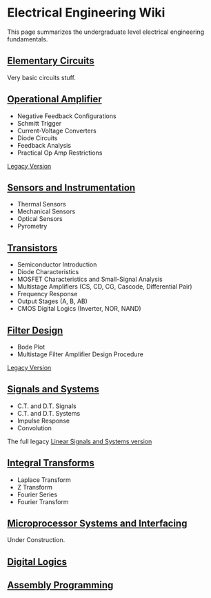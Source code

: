 # Electrical Engineering Wiki

This page summarizes the undergraduate level electrical engineering fundamentals.

## [Elementary Circuits](archive/circuit.html)

Very basic circuits stuff.

## [Operational Amplifier](opamp.html)

- Negative Feedback Configurations
- Schmitt Trigger
- Current-Voltage Converters
- Diode Circuits
- Feedback Analysis
- Practical Op Amp Restrictions

[Legacy Version](archive/opamp.html)

## [Sensors and Instrumentation](sensors.html)

- Thermal Sensors
- Mechanical Sensors
- Optical Sensors
- Pyrometry

## [Transistors](transistors.html)

- Semiconductor Introduction
- Diode Characteristics
- MOSFET Characteristics and Small-Signal Analysis
- Multistage Amplifiers (CS, CD, CG, Cascode, Differential Pair)
- Frequency Response
- Output Stages (A, B, AB)
- CMOS Digital Logics (Inverter, NOR, NAND)

## [Filter Design](filter.html)

- Bode Plot
- Multistage Filter Amplifier Design Procedure

[Legacy Version](archive/filter.html)

## [Signals and Systems](systems.html)

- C.T. and D.T. Signals
- C.T. and D.T. Systems
- Impulse Response
- Convolution

The full legacy [Linear Signals and Systems version](archive/signals_systems.html)

## [**Integral Transforms**](itransform.html)

- Laplace Transform
- Z Transform
- Fourier Series
- Fourier Transform

## [Microprocessor Systems and Interfacing](interface.html)

Under Construction.

## [Digital Logics](digital_logics.html)

## [Assembly Programming](assembly.html)

